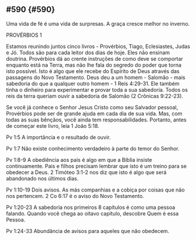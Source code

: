 ## #590 {#590}

Uma vida de fé é uma vida de surpresas. A graça cresce melhor no inverno.

PROVÉRBIOS 1

Estamos reunindo juntos cinco livros - Provérbios, Tiago, Eclesiastes, Judas e Jó. Todos são para cada leitor dos dias de hoje. Eles não ensinam doutrina. Provérbios dá ao crente instruções de como deve se comportar enquanto está na Terra, mas não lhe fala do segredo do poder que torna isto possível. Isto é algo que ele recebe do Espírito de Deus através das passagens do Novo Testamento. Deus deu a um homem - Salomão - mais sabedoria do que a qualquer outro homem - 1 Reis 4:29-31\. Ele também tinha o dinheiro para experimentar e provar toda a sua sabedoria. Todos os reis da terra queriam ouvir a sabedoria de Salomão (2 Crônicas 9:22-23).

Se você já conhece o Senhor Jesus Cristo como seu Salvador pessoal, Provérbios pode ser de grande ajuda em cada dia de sua vida. Mas, com todas as suas bênçãos, você ainda tem responsabilidades. Portanto, antes de começar este livro, leia 1 João 5:18.

Pv 1:5 A importância e o resultado de ouvir.

Pv 1:7 Não existe conhecimento verdadeiro à parte do temor do Senhor.

Pv 1:8-9 A obediência aos pais é algo em que a Bíblia insiste continuamente. Pais e filhos precisam lembrar que isto é um treino para se obedecer a Deus. 2 Timóteo 3:1-2 nos diz que isto é algo que será abandonado nos últimos dias.

Pv 1:10-19 Dois avisos. As más companhias e a cobiça por coisas que não nos pertencem. 2 Co 6:17 é o aviso do Novo Testamento.

Pv 1:20-23 A sabedoria nos primeiros 8 capítulos é como uma pessoa falando. Quando você chega ao oitavo capítulo, descobre Quem é essa Pessoa.

Pv 1:24-33 Abundância de avisos para aqueles que não obedecem.